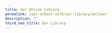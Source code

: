 ```yaml
---
title: Our Online Library
permalink: /our-school-info/our-library/online/
description: ""
third_nav_title: Our Library
---
```

